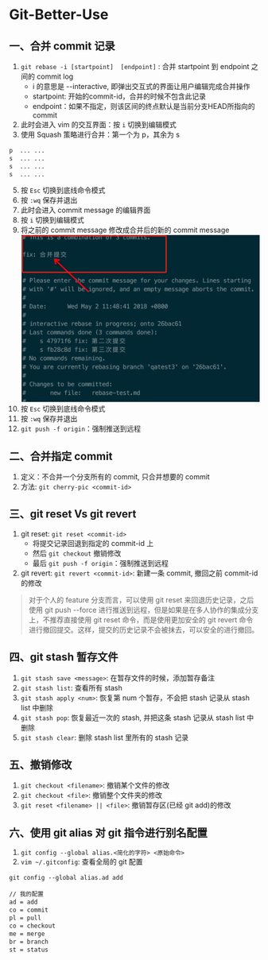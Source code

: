 # Git-Better-Use
## 一、合并 commit 记录
1. `git rebase -i [startpoint]  [endpoint]` : 合并 startpoint 到  endpoint 之间的 commit log
   - i 的意思是 --interactive, 即弹出交互式的界面让用户编辑完成合并操作
   - startpoint: 开始的commit-id，合并的时候不包含此记录
   - endpoint：如果不指定，则该区间的终点默认是当前分支HEAD所指向的commit
2. 此时会进入 vim 的交互界面：按 `i` 切换到编辑模式
3. 使用 Squash 策略进行合并：第一个为 p，其余为 s
```
p  ... ... 
s  ... ... 
s  ... ... 
s  ... ... 

```
5. 按 `Esc` 切换到底线命令模式
6. 按 `:wq` 保存并退出
6. 此时会进入 commit message 的编辑界面
7. 按 `i` 切换到编辑模式
8. 将之前的 commit message 修改成合并后的新的  commit message
   <img src="./merge-commit.jpg"/>
9.  按 `Esc` 切换到底线命令模式
10. 按 `:wq` 保存并退出
11. `git push -f origin`：强制推送到远程

## 二、合并指定 commit
1. 定义：不合并一个分支所有的 commit, 只合并想要的 commit
2. 方法: `git cherry-pic <commit-id>`


## 三、git reset Vs git revert
1. git reset: `git reset <commit-id>`
   - 将提交记录回退到指定的 commit-id 上
   - 然后 `git checkout` 撤销修改
   - 最后 `git push -f origin`：强制推送到远程
2. git revert: `git revert <commit-id>`: 新建一条 commit, 撤回之前 commit-id 的修改
> 对于个人的 feature 分支而言，可以使用 git reset 来回退历史记录，之后使用 git push --force 进行推送到远程，但是如果是在多人协作的集成分支上，不推荐直接使用 git reset 命令，而是使用更加安全的 git revert 命令进行撤回提交。这样，提交的历史记录不会被抹去，可以安全的进行撤回。

## 四、git stash 暂存文件
1. `git stash save <message>`: 在暂存文件的时候，添加暂存备注
2. `git stash list`: 查看所有 stash
3. `git stash apply <num>`: 恢复第 num 个暂存，不会把 stash 记录从 stash list 中删除
4. `git stash pop`: 恢复最近一次的 stash, 并把这条 stash 记录从 stash list 中删除
5. `git stash clear`: 删除 stash list 里所有的 stash 记录

## 五、撤销修改
1. `git checkout <filename>`: 撤销某个文件的修改
2. `git checkout <file>`: 撤销整个文件夹的修改
3. `git reset <filename> || <file>`: 撤销暂存区(已经 git add)的修改

## 六、使用 git alias 对 git 指令进行别名配置
1. `git config --global alias.<简化的字符> <原始命令>`
1. `vim ~/.gitconfig`: 查看全局的 git 配置
```
git config --global alias.ad add

// 我的配置
ad = add
co = commit
pl = pull
co = checkout
me = merge
br = branch
st = status
```
